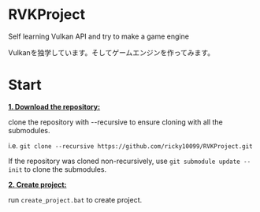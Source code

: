 # RVKProject
Self learning Vulkan API and try to make a game engine

Vulkanを独学しています。そしてゲームエンジンを作ってみます。

# Start
<ins>**1. Download the repository:**</ins>

clone the repository with --recursive to ensure cloning with all the submodules. 

i.e. `git clone --recursive https://github.com/ricky10099/RVKProject.git`

If the repository was cloned non-recursively, use `git submodule update --init` to clone the submodules.

<ins>**2. Create project:**</ins>

run `create_project.bat` to create project.
